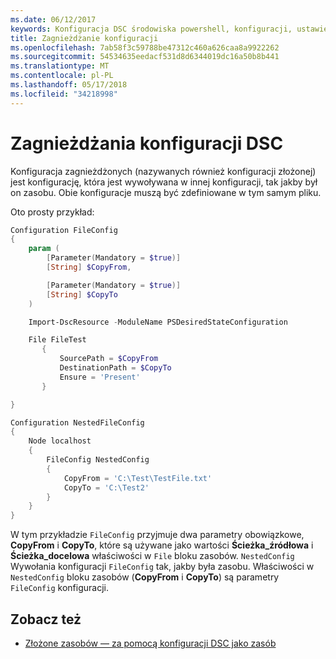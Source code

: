 ```yaml
---
ms.date: 06/12/2017
keywords: Konfiguracja DSC środowiska powershell, konfiguracji, ustawienia
title: Zagnieżdżanie konfiguracji
ms.openlocfilehash: 7ab58f3c59788be47312c460a626caa8a9922262
ms.sourcegitcommit: 54534635eedacf531d8d6344019dc16a50b8b441
ms.translationtype: MT
ms.contentlocale: pl-PL
ms.lasthandoff: 05/17/2018
ms.locfileid: "34218998"
---
```

# <a name="nesting-dsc-configurations"></a>Zagnieżdżania konfiguracji DSC

Konfiguracja zagnieżdżonych (nazywanych również konfiguracji złożonej) jest konfigurację, która jest wywoływana w innej konfiguracji, tak jakby był on zasobu.
Obie konfiguracje muszą być zdefiniowane w tym samym pliku.

Oto prosty przykład:

```powershell
Configuration FileConfig
{
    param (
        [Parameter(Mandatory = $true)]
        [String] $CopyFrom,

        [Parameter(Mandatory = $true)]
        [String] $CopyTo
    )

    Import-DscResource -ModuleName PSDesiredStateConfiguration

    File FileTest
       {
           SourcePath = $CopyFrom
           DestinationPath = $CopyTo
           Ensure = 'Present'
       }

}

Configuration NestedFileConfig
{
    Node localhost
    {
        FileConfig NestedConfig
        {
            CopyFrom = 'C:\Test\TestFile.txt'
            CopyTo = 'C:\Test2'
        }
    }
}
```

W tym przykładzie `FileConfig` przyjmuje dwa parametry obowiązkowe, **CopyFrom** i **CopyTo**, które są używane jako wartości **Ścieżka_źródłowa** i  **Ścieżka_docelowa** właściwości w `File` bloku zasobów.
`NestedConfig` Wywołania konfiguracji `FileConfig` tak, jakby była zasobu.
Właściwości w `NestedConfig` bloku zasobów (**CopyFrom** i **CopyTo**) są parametry `FileConfig` konfiguracji.

## <a name="see-also"></a>Zobacz też

- [Złożone zasobów — za pomocą konfiguracji DSC jako zasób](authoringResourceComposite.md)